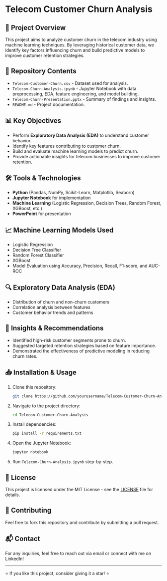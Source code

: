 
# Telecom Customer Churn Analysis

## 📌 Project Overview
This project aims to analyze customer churn in the telecom industry using machine learning techniques. By leveraging historical customer data, we identify key factors influencing churn and build predictive models to improve customer retention strategies.

## 📂 Repository Contents
- `Telecom-Customer-Churn.csv` - Dataset used for analysis.
- `Telecom-Churn-Analysis.ipynb` - Jupyter Notebook with data preprocessing, EDA, feature engineering, and model building.
- `Telecom-Churn-Presentation.pptx` - Summary of findings and insights.
- `README.md` - Project documentation.

## 📊 Key Objectives
- Perform **Exploratory Data Analysis (EDA)** to understand customer behavior.
- Identify key features contributing to customer churn.
- Build and evaluate machine learning models to predict churn.
- Provide actionable insights for telecom businesses to improve customer retention.

## 🛠️ Tools & Technologies
- **Python** (Pandas, NumPy, Scikit-Learn, Matplotlib, Seaborn)
- **Jupyter Notebook** for implementation
- **Machine Learning** (Logistic Regression, Decision Trees, Random Forest, XGBoost, etc.)
- **PowerPoint** for presentation

## 📈 Machine Learning Models Used
- Logistic Regression
- Decision Tree Classifier
- Random Forest Classifier
- XGBoost
- Model Evaluation using Accuracy, Precision, Recall, F1-score, and AUC-ROC

## 🔍 Exploratory Data Analysis (EDA)
- Distribution of churn and non-churn customers
- Correlation analysis between features
- Customer behavior trends and patterns

## 🎯 Insights & Recommendations
- Identified high-risk customer segments prone to churn.
- Suggested targeted retention strategies based on feature importance.
- Demonstrated the effectiveness of predictive modeling in reducing churn rates.

## 📥 Installation & Usage
1. Clone this repository:
   ```bash
   git clone https://github.com/yourusername/Telecom-Customer-Churn-Analysis.git
   ```
2. Navigate to the project directory:
   ```bash
   cd Telecom-Customer-Churn-Analysis
   ```
3. Install dependencies:
   ```bash
   pip install -r requirements.txt
   ```
4. Open the Jupyter Notebook:
   ```bash
   jupyter notebook
   ```
5. Run `Telecom-Churn-Analysis.ipynb` step-by-step.

## 📜 License
This project is licensed under the MIT License - see the [LICENSE](LICENSE) file for details.

## 🤝 Contributing
Feel free to fork this repository and contribute by submitting a pull request.

## 📬 Contact
For any inquiries, feel free to reach out via email or connect with me on LinkedIn!

---
⭐ If you like this project, consider giving it a star! ⭐
